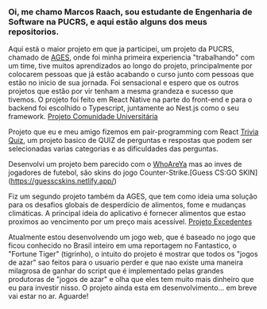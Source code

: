 ### Oi, me chamo Marcos Raach, sou estudante de Engenharia de Software na PUCRS, e aqui estão alguns dos meus repositorios.

Aqui está o maior projeto em que ja participei, um projeto da PUCRS, chamado de [AGES](https://www.ages.pucrs.br/), onde foi minha primeira experiencia "trabalhando" com um time, tive muitos aprendizados ao longo do projeto, principalmente por colocarem pessoas que já estão acabando o curso junto com pessoas que estão no inicio de sua jornada. Foi sensacional e espero que os outros projetos que estão por vir tenham a mesma grandeza e sucesso que tivemos. O projeto foi feito em React Native na parte do front-end e para o backend foi escolhido o Typescript, juntamente ao Nest.js como o seu framework.
[Projeto Comunidade Universitária](https://tools.ages.pucrs.br/comunidade-universitaria/wiki/-/wikis/home)

Projeto que eu e meu amigo fizemos em pair-programming com React [Trivia Quiz](https://trivia-quiz-seven.vercel.app/), um projeto basico de QUIZ de perguntas e respostas que podem ser selecionadas varias categorias e as dificuldades das perguntas. 

Desenvolvi um projeto bem parecido com o [WhoAreYa](https://playfootball.games/who-are-ya/) mas ao inves de jogadores de futebol, são skins do jogo Counter-Strike.[Guess CS:GO SKIN] (https://guesscskins.netlify.app/)

Fiz um segundo projeto também da AGES, que tem como ideia uma solução para os desafios globais de desperdício de alimentos, fome e mudanças climáticas. A principal ideia do aplicativo é fornecer alimentos que estao proximos ao vencimento por um preço mais acessível. [Projeto Excedentes](https://tools.ages.pucrs.br/excedentes/wiki/-/wikis/home)

Atualmente estou desenvolvendo um jogo web, que é baseado no jogo que ficou conhecido no Brasil inteiro em uma reportagem no Fantastico, o "Fortune Tiger" (tigrinho), o intuito do projeto é mostrar que todos os "jogos de azar" sao feitos para o usuario perder e que nao existe uma maneira milagrosa de ganhar do script que é implementado pelas grandes produtoras de "jogos de azar" e olha que eles tem muito mais dinheiro que eu para investir nisso. O projeto ainda esta em desenvolvimento... em breve vai estar no ar. Aguarde!

<!--
**MarquIln/MarquIln** is a ✨ _special_ ✨ repository because its `README.md` (this file) appears on your GitHub profile.

Here are some ideas to get you started:

- 🔭 I’m currently working on ...
- 🌱 I’m currently learning ...
- 👯 I’m looking to collaborate on ...
- 🤔 I’m looking for help with ...
- 💬 Ask me about ...
- 📫 How to reach me: ...
- 😄 Pronouns: ...
- ⚡ Fun fact: ...
-->

